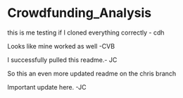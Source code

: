# Crowdfunding_Analysis

this is me testing if I cloned everything correctly - cdh

Looks like mine worked as well -CVB


I successfully pulled this readme.- JC

So this an even more updated readme on the chris branch

Important update here. -JC
